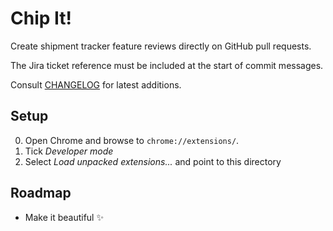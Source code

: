 # Chip It!
Create shipment tracker feature reviews directly on GitHub pull requests.

The Jira ticket reference must be included at the start of commit messages.

Consult [CHANGELOG](CHANGELOG.md) for latest additions.

## Setup

0. Open Chrome and browse to `chrome://extensions/`.
0. Tick *Developer mode*
0. Select *Load unpacked extensions...* and point to this directory

## Roadmap

- Make it beautiful ✨
